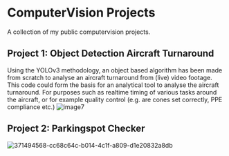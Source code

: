# ComputerVision Projects
A collection of my public computervision projects. 

## Project 1: Object Detection Aircraft Turnaround
Using the YOLOv3 methodology, an object based algorithm has been made from scratch to analyse an aircraft turnaround from (live) video footage. This code could form the basis for an analytical tool to analyse the aircraft turnaround. For purposes such as realtime timing of various tasks around the aircraft, or for example quality control (e.g. are cones set correctly, PPE compliance etc.)
![image7](https://github.com/user-attachments/assets/f90897da-dfe9-4459-bb1c-06ed4691aca5)

## Project 2: Parkingspot Checker
![371494568-cc68c64c-b014-4c1f-a809-d1e20832a8db](https://github.com/user-attachments/assets/52e61a90-e982-428a-9b92-8d1b29295061)
